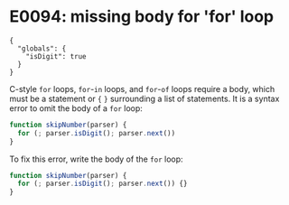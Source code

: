 # E0094: missing body for 'for' loop

```config-for-examples
{
  "globals": {
    "isDigit": true
  }
}
```

C-style `for` loops, `for`-`in` loops, and `for`-`of` loops require a body,
which must be a statement or `{` `}` surrounding a list of statements. It is a
syntax error to omit the body of a `for` loop:

```javascript
function skipNumber(parser) {
  for (; parser.isDigit(); parser.next())
}
```

To fix this error, write the body of the `for` loop:

```javascript
function skipNumber(parser) {
  for (; parser.isDigit(); parser.next()) {}
}
```
